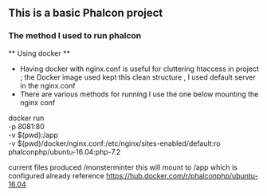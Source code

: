 
## This is a basic Phalcon project 

### The method I used to run phalcon 

** Using docker **
- Having docker with nginx.conf is useful for cluttering htaccess in project ; the Docker image used kept this clean structure ,  I used default server in the nginx.conf
- There are various methods for running I use the one below mounting the nginx conf



docker run \
    -p 8081:80 \
    -v $(pwd):/app \
    -v $(pwd)/docker/nginx.conf:/etc/nginx/sites-enabled/default:ro \
    phalconphp/ubuntu-16.04:php-7.2

current files
produced /monsterminter this will mount to /app which is configured already 
reference https://hub.docker.com/r/phalconphp/ubuntu-16.04 

 
 
